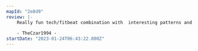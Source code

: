 ```yaml
---
mapId: "2e8d9"
review: |-
    Really fun tech/fitbeat combination with  interesting patterns and great flow that made me keep coming back to play it! Nice job!
    
    - TheCzar1994 -
startDate: "2023-01-24T06:43:22.000Z"
---
```

